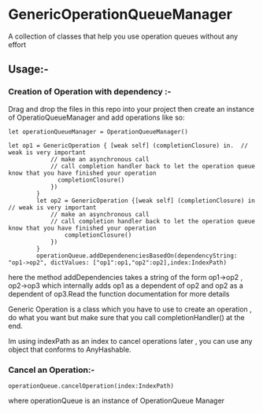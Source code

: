 # GenericOperationQueueManager
A collection of classes that help you use operation queues without any effort

## Usage:-


### Creation of Operation with dependency :-

Drag and drop the files in this repo into your project then create an instance of OperatioQueueManager and add operations like so:

```
let operationQueueManager = OperationQueueManager()

let op1 = GenericOperation { [weak self] (completionClosure) in.  // weak is very important
            // make an asynchronous call
            // call completion handler back to let the operation queue know that you have finished your operation
              completionClosure()
            })
        }
        let op2 = GenericOperation {[weak self] (completionClosure) in // weak is very important
            // make an asynchronous call
            // call completion handler back to let the operation queue know that you have finished your operation
                completionClosure()
            })
        }
        operationQueue.addDependenenciesBasedOn(dependencyString: "op1->op2", dictValues: ["op1":op1,"op2":op2],index:IndexPath)
```

here the method addDependencies takes a string of the form op1->op2 , op2->op3 which internally adds op1 as a dependent of 
op2 and op2 as a dependent of op3.Read the function documentation for more details

Generic Operation is a class which you have to use to create an operation , do what you want but make sure that you call 
completionHandler() at the end.

Im using indexPath as an index to cancel operations later , you can use any object that conforms to AnyHashable.

### Cancel an Operation:-

```
operationQueue.cancelOperation(index:IndexPath)
```
where operationQueue is an instance of OperationQueue Manager


